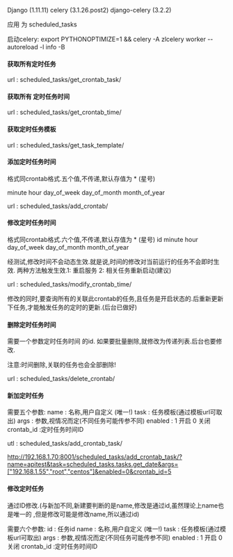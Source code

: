 
Django (1.11.11)
celery (3.1.26.post2)
django-celery (3.2.2)


应用 为 scheduled_tasks 

启动celery:
export PYTHONOPTIMIZE=1 && celery -A zlcelery worker --autoreload -l info -B



#### 获取所有定时任务

url : scheduled_tasks/get_crontab_task/

#### 获取所有 定时任务时间 

url : scheduled_tasks/get_crontab_time/

#### 获取定时任务模板

url : scheduled_tasks/get_task_template/

#### 添加定时任务时间

格式同crontab格式.五个值,不传递,默认存值为 * (星号)

minute  hour  day_of_week  day_of_month  month_of_year

url : scheduled_tasks/add_crontab/

#### 修改定时任务时间

格式同crontab格式.六个值,不传递,默认存值为 * (星号)
id minute  hour  day_of_week  day_of_month  month_of_year

经测试,修改时间不会动态生效.就是说,时间的修改对当前运行的任务不会即时生效.
两种方法触发生效.1: 重启服务 2: 相关任务重新启动(建议)

url : scheduled_tasks/modify_crontab_time/

修改的同时,要查询所有的关联此crontab的任务,且任务是开启状态的.后重新更新下任务,才能触发任务的定时的更新.(后台已做好)


#### 删除定时任务时间

需要一个参数定时任务时间 的id.
如果要批量删除,就修改为传递列表.后台也要修改.

注意:时间删除,关联的任务也会全部删除!

url : scheduled_tasks/delete_crontab/


#### 新加定时任务

需要五个参数:
name : 名称,用户自定义 (唯一!) 
task : 任务模板(通过模板url可取出)
args : 参数,视情况而定(不同任务可能传参不同)
enabled : 1 开启     0 关闭
crontab_id :定时任务时间ID 

utl : scheduled_tasks/add_crontab_task/

http://192.168.1.70:8001/scheduled_tasks/add_crontab_task/?name=apitest&task=scheduled_tasks.tasks.get_date&args=["192.168.1.55","root","centos"]&enabled=0&crontab_id=5


#### 修改定时任务

通过ID修改.(与新加不同,新建要判断的是name,修改是通过id,虽然理论上name也是唯一的
,但是修改可能是修改name,所以通过id)

需要六个参数:
id : 任务id
name : 名称,用户自定义 (唯一!) 
task : 任务模板(通过模板url可取出)
args : 参数,视情况而定(不同任务可能传参不同)
enabled : 1 开启     0 关闭
crontab_id :定时任务时间ID 

